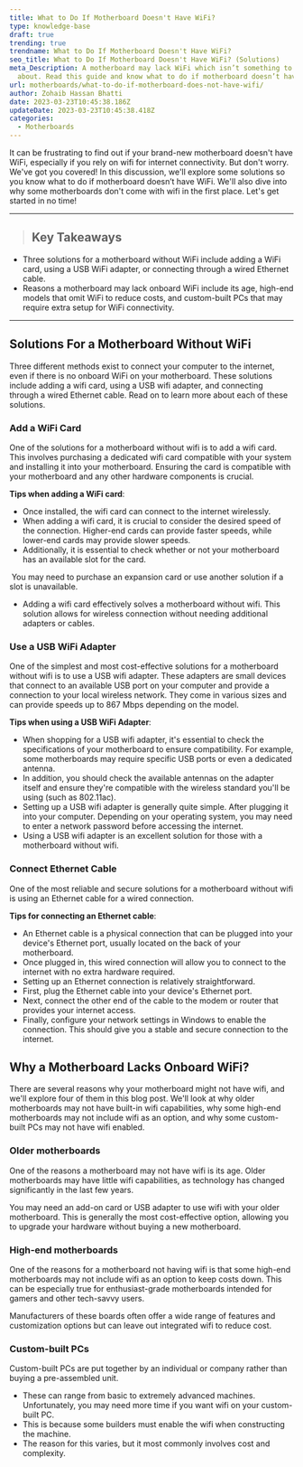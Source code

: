 ```yaml
---
title: What to Do If Motherboard Doesn't Have WiFi?
type: knowledge-base
draft: true
trending: true
trendname: What to Do If Motherboard Doesn't Have WiFi?
seo_title: What to Do If Motherboard Doesn't Have WiFi? (Solutions)
meta_Description: A motherboard may lack WiFi which isn’t something to panic
  about. Read this guide and know what to do if motherboard doesn’t have WiFi.
url: motherboards/what-to-do-if-motherboard-does-not-have-wifi/
author: Zohaib Hassan Bhatti
date: 2023-03-23T10:45:38.186Z
updateDate: 2023-03-23T10:45:38.418Z
categories:
  - Motherboards
---
```

It can be frustrating to find out if your brand-new motherboard doesn't have WiFi, especially if you rely on wifi for internet connectivity. But don't worry. We've got you covered! In this discussion, we'll explore some solutions so you know what to do if motherboard doesn’t have WiFi. We'll also dive into why some motherboards don't come with wifi in the first place. Let's get started in no time!

- - -

> ## Key Takeaways

* Three solutions for a motherboard without WiFi include adding a WiFi card, using a USB WiFi adapter, or connecting through a wired Ethernet cable.
* Reasons a motherboard may lack onboard WiFi include its age, high-end models that omit WiFi to reduce costs, and custom-built PCs that may require extra setup for WiFi connectivity.

- - -

## Solutions For a Motherboard Without WiFi

Three different methods exist to connect your computer to the internet, even if there is no onboard WiFi on your motherboard. These solutions include adding a wifi card, using a USB wifi adapter, and connecting through a wired Ethernet cable. Read on to learn more about each of these solutions.

### Add a WiFi Card

One of the solutions for a motherboard without wifi is to add a wifi card. This involves purchasing a dedicated wifi card compatible with your system and installing it into your motherboard. Ensuring the card is compatible with your motherboard and any other hardware components is crucial.

**Tips when adding a WiFi card**:

* Once installed, the wifi card can connect to the internet wirelessly.
* When adding a wifi card, it is crucial to consider the desired speed of the connection. Higher-end cards can provide faster speeds, while lower-end cards may provide slower speeds.
* Additionally, it is essential to check whether or not your motherboard has an available slot for the card.

 You may need to purchase an expansion card or use another solution if a slot is unavailable.

* Adding a wifi card effectively solves a motherboard without wifi. This solution allows for wireless connection without needing additional adapters or cables. 

### Use a USB WiFi Adapter

One of the simplest and most cost-effective solutions for a motherboard without wifi is to use a USB wifi adapter. These adapters are small devices that connect to an available USB port on your computer and provide a connection to your local wireless network. They come in various sizes and can provide speeds up to 867 Mbps depending on the model.

**Tips when using a USB WiFi Adapter**:

* When shopping for a USB wifi adapter, it's essential to check the specifications of your motherboard to ensure compatibility. For example, some motherboards may require specific USB ports or even a dedicated antenna.
* In addition, you should check the available antennas on the adapter itself and ensure they're compatible with the wireless standard you'll be using (such as 802.11ac).
* Setting up a USB wifi adapter is generally quite simple. After plugging it into your computer. Depending on your operating system, you may need to enter a network password before accessing the internet.
* Using a USB wifi adapter is an excellent solution for those with a motherboard without wifi.

### Connect Ethernet Cable

One of the most reliable and secure solutions for a motherboard without wifi is using an Ethernet cable for a wired connection.

**Tips for connecting an Ethernet cable**:

* An Ethernet cable is a physical connection that can be plugged into your device's Ethernet port, usually located on the back of your motherboard. 
* Once plugged in, this wired connection will allow you to connect to the internet with no extra hardware required.
* Setting up an Ethernet connection is relatively straightforward. 
* First, plug the Ethernet cable into your device's Ethernet port. 
* Next, connect the other end of the cable to the modem or router that provides your internet access.
* Finally, configure your network settings in Windows to enable the connection. This should give you a stable and secure connection to the internet.

## Why a Motherboard Lacks Onboard WiFi?

There are several reasons why your motherboard might not have wifi, and we'll explore four of them in this blog post. We'll look at why older motherboards may not have built-in wifi capabilities, why some high-end motherboards may not include wifi as an option, and why some custom-built PCs may not have wifi enabled.

### Older motherboards

One of the reasons a motherboard may not have wifi is its age. Older motherboards may have little wifi capabilities, as technology has changed significantly in the last few years.

You may need an add-on card or USB adapter to use wifi with your older motherboard. This is generally the most cost-effective option, allowing you to upgrade your hardware without buying a new motherboard.

### High-end motherboards

One of the reasons for a motherboard not having wifi is that some high-end motherboards may not include wifi as an option to keep costs down. This can be especially true for enthusiast-grade motherboards intended for gamers and other tech-savvy users.

Manufacturers of these boards often offer a wide range of features and customization options but can leave out integrated wifi to reduce cost.

### Custom-built PCs

Custom-built PCs are put together by an individual or company rather than buying a pre-assembled unit.

* These can range from basic to extremely advanced machines. Unfortunately, you may need more time if you want wifi on your custom-built PC.
* This is because some builders must enable the wifi when constructing the machine.
* The reason for this varies, but it most commonly involves cost and complexity.